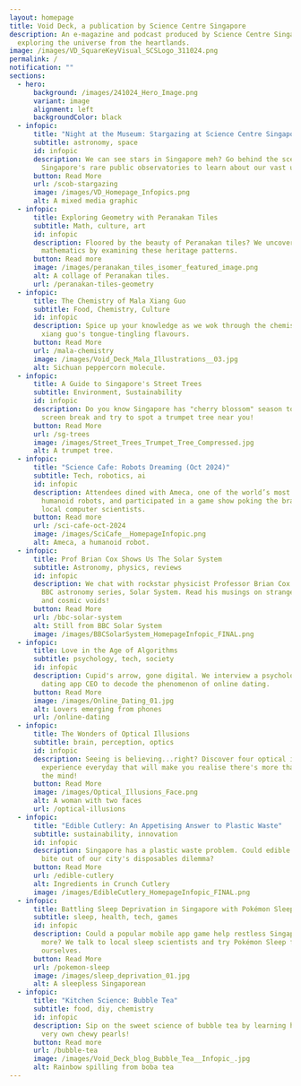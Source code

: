 ```yaml
---
layout: homepage
title: Void Deck, a publication by Science Centre Singapore
description: An e-magazine and podcast produced by Science Centre Singapore
  exploring the universe from the heartlands.
image: /images/VD_SquareKeyVisual_SCSLogo_311024.png
permalink: /
notification: ""
sections:
  - hero:
      background: /images/241024_Hero_Image.png
      variant: image
      alignment: left
      backgroundColor: black
  - infopic:
      title: "Night at the Museum: Stargazing at Science Centre Singapore"
      subtitle: astronomy, space
      id: infopic
      description: We can see stars in Singapore meh? Go behind the scenes at one of
        Singapore's rare public observatories to learn about our vast universe.
      button: Read More
      url: /scob-stargazing
      image: /images/VD_Homepage_Infopics.png
      alt: A mixed media graphic
  - infopic:
      title: Exploring Geometry with Peranakan Tiles
      subtitle: Math, culture, art
      id: infopic
      description: Floored by the beauty of Peranakan tiles? We uncover a mosaic of
        mathematics by examining these heritage patterns.
      button: Read more
      image: /images/peranakan_tiles_isomer_featured_image.png
      alt: A collage of Peranakan tiles.
      url: /peranakan-tiles-geometry
  - infopic:
      title: The Chemistry of Mala Xiang Guo
      subtitle: Food, Chemistry, Culture
      id: infopic
      description: Spice up your knowledge as we wok through the chemistry of mala
        xiang guo's tongue-tingling flavours.
      button: Read More
      url: /mala-chemistry
      image: /images/Void_Deck_Mala_Illustrations__03.jpg
      alt: Sichuan peppercorn molecule.
  - infopic:
      title: A Guide to Singapore's Street Trees
      subtitle: Environment, Sustainability
      id: infopic
      description: Do you know Singapore has "cherry blossom" season too? Take a
        screen break and try to spot a trumpet tree near you!
      button: Read More
      url: /sg-trees
      image: /images/Street_Trees_Trumpet_Tree_Compressed.jpg
      alt: A trumpet tree.
  - infopic:
      title: "Science Cafe: Robots Dreaming (Oct 2024)"
      subtitle: Tech, robotics, ai
      id: infopic
      description: Attendees dined with Ameca, one of the world’s most advanced
        humanoid robots, and participated in a game show poking the brains of
        local computer scientists.
      button: Read more
      url: /sci-cafe-oct-2024
      image: /images/SciCafe__HomepageInfopic.png
      alt: Ameca, a humanoid robot.
  - infopic:
      title: Prof Brian Cox Shows Us The Solar System
      subtitle: Astronomy, physics, reviews
      id: infopic
      description: We chat with rockstar physicist Professor Brian Cox on his latest
        BBC astronomy series, Solar System. Read his musings on strange worlds
        and cosmic voids!
      button: Read More
      url: /bbc-solar-system
      alt: Still from BBC Solar System
      image: /images/BBCSolarSystem_HomepageInfopic_FINAL.png
  - infopic:
      title: Love in the Age of Algorithms
      subtitle: psychology, tech, society
      id: infopic
      description: Cupid's arrow, gone digital. We interview a psychologist and a
        dating app CEO to decode the phenomenon of online dating.
      button: Read More
      image: /images/Online_Dating_01.jpg
      alt: Lovers emerging from phones
      url: /online-dating
  - infopic:
      title: The Wonders of Optical Illusions
      subtitle: brain, perception, optics
      id: infopic
      description: Seeing is believing...right? Discover four optical illusions we
        experience everyday that will make you realise there's more than meets
        the mind!
      button: Read More
      image: /images/Optical_Illusions_Face.png
      alt: A woman with two faces
      url: /optical-illusions
  - infopic:
      title: "Edible Cutlery: An Appetising Answer to Plastic Waste"
      subtitle: sustainability, innovation
      id: infopic
      description: Singapore has a plastic waste problem. Could edible cutlery take a
        bite out of our city's disposables dilemma?
      button: Read More
      url: /edible-cutlery
      alt: Ingredients in Crunch Cutlery
      image: /images/EdibleCutlery_HomepageInfopic_FINAL.png
  - infopic:
      title: Battling Sleep Deprivation in Singapore with Pokémon Sleep
      subtitle: sleep, health, tech, games
      id: infopic
      description: Could a popular mobile app game help restless Singaporeans sleep
        more? We talk to local sleep scientists and try Pokémon Sleep for
        ourselves.
      button: Read More
      url: /pokemon-sleep
      image: /images/sleep_deprivation_01.jpg
      alt: A sleepless Singaporean
  - infopic:
      title: "Kitchen Science: Bubble Tea"
      subtitle: food, diy, chemistry
      id: infopic
      description: Sip on the sweet science of bubble tea by learning how to make your
        very own chewy pearls!
      button: Read more
      url: /bubble-tea
      image: /images/Void_Deck_blog_Bubble_Tea__Infopic_.jpg
      alt: Rainbow spilling from boba tea
---
```

